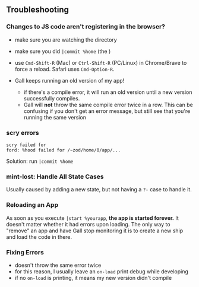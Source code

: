 
## Troubleshooting

### Changes to JS code aren't registering in the browser?
* make sure you are watching the directory
* make sure you did `|commit %home` (the )
* use `Cmd-Shift-R` (Mac) or `Ctrl-Shift-R` (PC/Linux) in Chrome/Brave to force a reload. Safari uses `Cmd-Option-R`.

* Gall keeps running an old version of my app!
  - if there's a compile error, it will run an old version until a new version successfully compiles. 
  - Gall will **not** throw the same compile error twice in a row. This can be confusing if you don't get an error message, but still see that you're running the same version

### scry errors
```
scry failed for
ford: %hood failed for /~zod/home/0/app/...
```
Solution: run `|commit %home`


### mint-lost: Handle All State Cases
Usually caused by adding a new state, but not having a `?-` case to handle it.

### Reloading an App
As soon as you execute `|start %yourapp`, **the app is started forever.**  It doesn't matter whether it had errors upon loading. The only way to "remove" an app and have Gall stop monitoring it is to create a new ship and load the code in there.

### Fixing Errors
* doesn't throw the same error twice
* for this reason, I usually leave an `on-load` print debug while developing
* if no `on-load` is printing, it means my new version didn't compile
